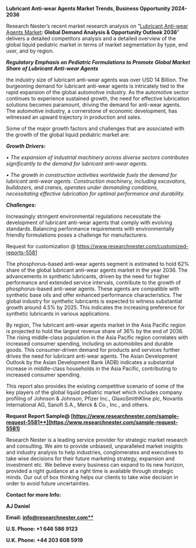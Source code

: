 ﻿**Lubricant Anti-wear Agents Market Trends, Business Opportunity 2024-2036**

Research Nester’s recent market research analysis on “[Lubricant Anti-wear Agents Market](https://www.researchnester.com/reports/lubricant-anti-wear-agents-market/5581)**: Global Demand Analysis & Opportunity Outlook 2036**” delivers a detailed competitors analysis and a detailed overview of the global liquid pediatric market in terms of market segmentation by type, end user, and by region. 

***Regulatory Emphasis on Pediatric Formulations to Promote Global Market Share of Lubricant Anti-wear Agents***

the industry size of lubricant anti-wear agents was over USD 14 Billion. The burgeoning demand for lubricant anti-wear agents is intricately tied to the rapid expansion of the global automotive industry. As the automotive sector continues to experience sustained growth, the need for effective lubrication solutions becomes paramount, driving the demand for anti-wear agents. The automotive industry, a cornerstone of economic development, has witnessed an upward trajectory in production and sales.

<a name="_hlk153828431"></a>Some of the major growth factors and challenges that are associated with the growth of the global liquid pediatric market are:

***Growth Drivers:***

*•	The expansion of industrial machinery across diverse sectors contributes significantly to the demand for lubricant anti-wear agents.*

*•	The growth in construction activities worldwide fuels the demand for lubricant anti-wear agents. Construction machinery, including excavators, bulldozers, and cranes, operates under demanding conditions, necessitating effective lubrication for optimal performance and durability.*

***Challenges:***

<a name="_hlk147244479"></a><a name="_hlk153828483"></a>Increasingly stringent environmental regulations necessitate the development of lubricant anti-wear agents that comply with evolving standards. Balancing performance requirements with environmentally friendly formulations poses a challenge for manufacturers. 

Request for customization @ <https://www.researchnester.com/customized-reports-5581>

The phosphorus-based anti-wear agents segment is estimated to hold 62% share of the global lubricant anti-wear agents market in the year 2036. The advancements in synthetic lubricants, driven by the need for higher performance and extended service intervals, contribute to the growth of phosphorus-based anti-wear agents. These agents are compatible with synthetic base oils and offer enhanced performance characteristics. The global industry for synthetic lubricants is expected to witness substantial growth around 4.5% by 2025. This indicates the increasing preference for synthetic lubricants in various applications.

<a name="_hlk147244557"></a><a name="_hlk153828879"></a>By region, <a name="_hlk147244718"></a>The lubricant anti-wear agents market in the Asia Pacific region is projected to hold the largest revenue share of 36% by the end of 2036. The rising middle-class population in the Asia Pacific region correlates with increased consumer spending, including on automobiles and durable goods. This consumer-driven demand for products and services further drives the need for lubricant anti-wear agents. The Asian Development Outlook by the Asian Development Bank (ADB) indicates a substantial increase in middle-class households in the Asia Pacific, contributing to increased consumer spending. 

This report also provides the existing competitive scenario of some of the key players of the global liquid pediatric market which includes company profiling of Johnson & Johnson, Pfizer Inc., GlaxoSmithKline plc, Novartis International AG, Sanofi S.A., Merck & Co., Inc., and others.      

**Request Report Sample@ [https://www.researchnester.com/sample-request-5581**](https://www.researchnester.com/sample-request-5581)**

Research Nester is a leading service provider for strategic market research and consulting. We aim to provide unbiased, unparalleled market insights and industry analysis to help industries, conglomerates and executives to take wise decisions for their future marketing strategy, expansion and investment etc. We believe every business can expand to its new horizon, provided a right guidance at a right time is available through strategic minds. Our out of box thinking helps our clients to take wise decision in order to avoid future uncertainties.

**Contact for more Info:**

**AJ Daniel**

**Email: [info@researchnester.com**](mailto:info@researchnester.com)**

**U.S. Phone: +1 646 586 9123** 

**U.K. Phone: +44 203 608 5919**

